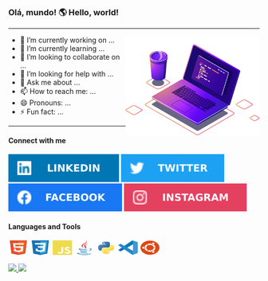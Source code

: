 ### Olá, mundo! 🌎 Hello, world!
---
<div>
<img height="200em" align="right" src="img/computer-illustration.png"/>

- 🔭 I’m currently working on ...
- 🌱 I’m currently learning ...
- 👯 I’m looking to collaborate on ...
- 🤔 I’m looking for help with ...
- 💬 Ask me about ...
- 📫 How to reach me: ...
- 😄 Pronouns: ...
- ⚡ Fun fact: ...
  
---
</div>
<div>
  
  #### Connect with me 
 <a href="https://www.linkedin.com/in/hederblz" target="_blank"><img src="img/linkedin.svg" target="_blank"></a>
 <a href="https://www.twitter.com/Hederblz" target="_blank"><img src="img/twitter.svg" target="_blank"></a>
 <a href="https://www.facebook.com/hederblz/" target="_blank"><img src="img/facebook.svg" target="_blank"></a>
 <a href="https://www.instagram.com/hederblz/" target="_blank"><img src="img/instagram.svg" target="_blank"></a>
  </div>
  
  <div style="display: inline_block">
  
  #### Languages and Tools
  <img align="center"  height="30" width="40" src="img/html5.svg">
  <img align="center"  height="30" width="40" src="img/css3.svg">
  <img align="center"  height="30" width="40" src="img/javascript.svg">
  <img align="center"  height="30" width="40" src="img/java.svg">
  <img align="center"  height="30" width="40" src="img/python-original.svg">
  <img align="center"  height="30" width="40" src="img/vscode.svg">
  <img align="center"  height="30" width="40" src="img/ubuntu.svg">
</div><br>
<div>
  <a href="https://github.com/Matheusblz">
  <img height="180em" src="https://github-readme-stats.vercel.app/api?username=hederblz&show_icons=true&theme=radical"/>
  <img height="180em" src="https://github-readme-stats.vercel.app/api/top-langs/?username=hederblz&layout=compact&langs_count=7&theme=radical"/>
</div>
